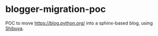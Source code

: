 # blogger-migration-poc


POC to move https://blog.python.org/ into a sphinx-based blog, using [Shibuya](https://shibuya.lepture.com/).
